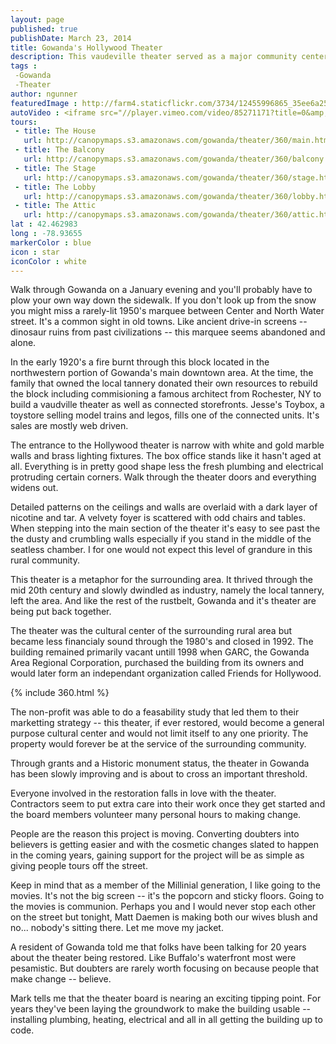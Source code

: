 ```yaml
---
layout: page
published: true
publishDate: March 23, 2014
title: Gowanda's Hollywood Theater
description: This vaudeville theater served as a major community center for Gowanda and the surrounding area in the mid 20th century until it fell on hard times and was abandoned. Since 1994 community members have been trying to bring the theater back. 
tags :
 -Gowanda
 -Theater
author: ngunner
featuredImage : http://farm4.staticflickr.com/3734/12455996865_35ee6a25ec_h.jpg
autoVideo : <iframe src="//player.vimeo.com/video/85271171?title=0&amp;byline=0&amp;portrait=0&amp;autoplay=1&amp;loop=1" width="500" height="281" frameborder="0" webkitallowfullscreen mozallowfullscreen allowfullscreen></iframe>
tours:
 - title: The House
   url: http://canopymaps.s3.amazonaws.com/gowanda/theater/360/main.html
 - title: The Balcony
   url: http://canopymaps.s3.amazonaws.com/gowanda/theater/360/balcony.html
 - title: The Stage
   url: http://canopymaps.s3.amazonaws.com/gowanda/theater/360/stage.html
 - title: The Lobby
   url: http://canopymaps.s3.amazonaws.com/gowanda/theater/360/lobby.html
 - title: The Attic
   url: http://canopymaps.s3.amazonaws.com/gowanda/theater/360/attic.html
lat : 42.462983
long : -78.93655
markerColor : blue
icon : star
iconColor : white
---
```

Walk through Gowanda on a January evening and you'll probably have to plow your own way down the sidewalk. If you don't look up from the snow you might miss a rarely-lit 1950's marquee between Center and North Water street. It's a common sight in old towns. Like ancient drive-in screens -- dinosaur ruins from past civilizations -- this marquee seems abandoned and alone.

In the early 1920's a fire burnt through this block located in the northwestern portion of Gowanda's main downtown area. At the time, the family that owned the local tannery donated their own resources to rebuild the block including commisioning a famous architect from Rochester, NY to build a vaudville theater as well as connected storefronts. Jesse's Toybox, a toystore selling model trains and legos, fills one of the connected units. It's sales are mostly web driven.

The entrance to the Hollywood theater is narrow with white and gold marble walls and brass lighting fixtures. The box office stands like it hasn't aged at all. Everything is in pretty good shape less the fresh plumbing and electrical protruding certain corners. Walk through the theater doors and everything widens out. 

Detailed patterns on the ceilings and walls are overlaid with a dark layer of nicotine and tar. A velvety foyer is scattered with odd chairs and tables. When stepping into the main section of the theater it's easy to see past the the dusty and crumbling walls especially if you stand in the middle of the seatless chamber. I for one would not expect this level of grandure in this rural community. 

This theater is a metaphor for the surrounding area. It thrived through the mid 20th century and slowly dwindled as industry, namely the local tannery, left the area. And like the rest of the rustbelt, Gowanda and it's theater are being put back together.

The theater was the cultural center of the surrounding rural area but became less financialy sound through the 1980's and closed in 1992. The building remained primarily vacant untill 1998 when GARC, the Gowanda Area Regional Corporation, purchased the building from its owners and would later form an independant organization called Friends for Hollywood. 

{% include 360.html %}

The non-profit was able to do a feasability study that led them to their marketting strategy -- this theater, if ever restored, would become a general purpose cultural center and would not limit itself to any one priority. The property would forever be at the service of the surrounding community.

Through grants and a Historic monument status, the theater in Gowanda has been slowly improving and is about to cross an important threshold.

Everyone involved in the restoration falls in love with the theater. Contractors seem to put extra care into their work once they get started and the board members volunteer many personal hours to making change.

People are the reason this project is moving. Converting doubters into believers is getting easier and with the cosmetic changes slated to happen in the coming years, gaining support for the project will be as simple as giving people tours off the street. 

Keep in mind that as a member of the Millinial generation, I like going to the movies. It's not the big screen -- it's the popcorn and sticky floors. Going to the movies is communion. Perhaps you and I would never stop each other on the street but tonight, Matt Daemen is making both our wives blush and no... nobody's sitting there. Let me move my jacket.

A resident of Gowanda told me that folks have been talking for 20 years about the theater being restored. Like Buffalo's waterfront most were pesamistic. But doubters are rarely worth focusing on because people that make change -- believe.

Mark tells me that the theater board is nearing an exciting tipping point. For years they've been laying the groundwork to make the building usable -- installing plumbing, heating, electrical and all in all getting the building up to code.
